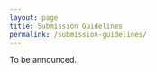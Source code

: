 ```yaml
---
layout: page
title: Submission Guidelines
permalink: /submission-guidelines/
---
```


To be announced.

